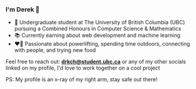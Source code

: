 ### I'm Derek 👋

- 🏫 Undergraduate student at The University of British Columbia (UBC) pursuing a Combined Honours in Computer Science & Mathematics
- 📚 Currently earning about web development and machine learning
- ❤️‍🔥 Passionate about powerlifting, spending time outdoors, connecting with people, and trying new food 

Feel free to reach out: **drkch@student.ubc.ca** or any of my other socials linked on my profile, I'd love to work together on a cool project

PS: My profile is an x-ray of my right arm, stay safe out there!

<!--
**drkchu/drkchu** is a ✨ _special_ ✨ repository because its `README.md` (this file) appears on your GitHub profile.

Here are some ideas to get you started:

- 🔭 I’m currently working on ...
- 🌱 I’m currently learning ...
- 👯 I’m looking to collaborate on ...
- 🤔 I’m looking for help with ...
- 💬 Ask me about ...
- 📫 How to reach me: ...
- 😄 Pronouns: ...
- ⚡ Fun fact: ...
-->
